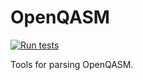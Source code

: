 # OpenQASM

[![Run tests](https://github.com/QuantumBFS/OpenQASM.jl/workflows/Run%20tests/badge.svg)](https://github.com/QuantumBFS/OpenQASM.jl/actions)

Tools for parsing OpenQASM.
